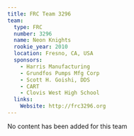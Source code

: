 ```yaml
---
title: FRC Team 3296
team:
  type: FRC
  number: 3296
  name: Neon Knights
  rookie_year: 2010
  location: Fresno, CA, USA
  sponsors:
    - Harris Manufacturing
    - Grundfos Pumps Mfg Corp
    - Scott H. Goishi, DDS
    - CART
    - Clovis West High School
  links:
    Website: http://frc3296.org
---
```

No content has been added for this team